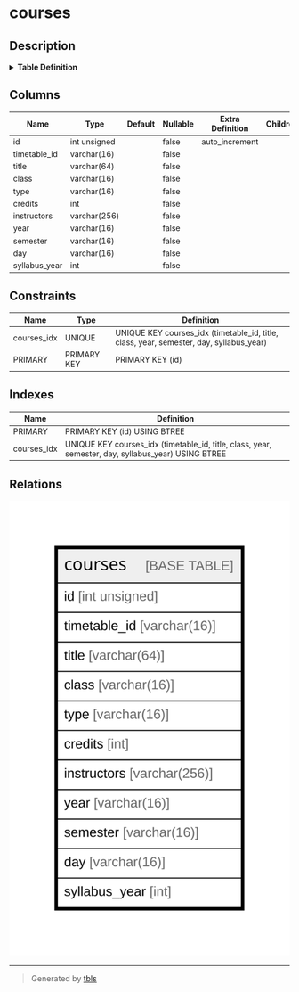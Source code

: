 # courses

## Description

<details>
<summary><strong>Table Definition</strong></summary>

```sql
CREATE TABLE `courses` (
  `id` int unsigned NOT NULL AUTO_INCREMENT,
  `timetable_id` varchar(16) COLLATE utf8mb4_unicode_ci NOT NULL,
  `title` varchar(64) COLLATE utf8mb4_unicode_ci NOT NULL,
  `class` varchar(16) COLLATE utf8mb4_unicode_ci NOT NULL,
  `type` varchar(16) COLLATE utf8mb4_unicode_ci NOT NULL,
  `credits` int NOT NULL,
  `instructors` varchar(256) COLLATE utf8mb4_unicode_ci NOT NULL,
  `year` varchar(16) COLLATE utf8mb4_unicode_ci NOT NULL,
  `semester` varchar(16) COLLATE utf8mb4_unicode_ci NOT NULL,
  `day` varchar(16) COLLATE utf8mb4_unicode_ci NOT NULL,
  `syllabus_year` int NOT NULL,
  PRIMARY KEY (`id`),
  UNIQUE KEY `courses_idx` (`timetable_id`,`title`,`class`,`year`,`semester`,`day`,`syllabus_year`)
) ENGINE=InnoDB DEFAULT CHARSET=utf8mb4 COLLATE=utf8mb4_unicode_ci
```

</details>

## Columns

| Name | Type | Default | Nullable | Extra Definition | Children | Parents | Comment |
| ---- | ---- | ------- | -------- | ---------------- | -------- | ------- | ------- |
| id | int unsigned |  | false | auto_increment |  |  |  |
| timetable_id | varchar(16) |  | false |  |  |  |  |
| title | varchar(64) |  | false |  |  |  |  |
| class | varchar(16) |  | false |  |  |  |  |
| type | varchar(16) |  | false |  |  |  |  |
| credits | int |  | false |  |  |  |  |
| instructors | varchar(256) |  | false |  |  |  |  |
| year | varchar(16) |  | false |  |  |  |  |
| semester | varchar(16) |  | false |  |  |  |  |
| day | varchar(16) |  | false |  |  |  |  |
| syllabus_year | int |  | false |  |  |  |  |

## Constraints

| Name | Type | Definition |
| ---- | ---- | ---------- |
| courses_idx | UNIQUE | UNIQUE KEY courses_idx (timetable_id, title, class, year, semester, day, syllabus_year) |
| PRIMARY | PRIMARY KEY | PRIMARY KEY (id) |

## Indexes

| Name | Definition |
| ---- | ---------- |
| PRIMARY | PRIMARY KEY (id) USING BTREE |
| courses_idx | UNIQUE KEY courses_idx (timetable_id, title, class, year, semester, day, syllabus_year) USING BTREE |

## Relations

![er](courses.svg)

---

> Generated by [tbls](https://github.com/k1LoW/tbls)
